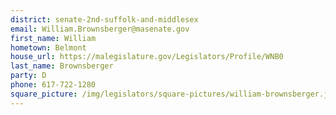 ```yaml
---
district: senate-2nd-suffolk-and-middlesex
email: William.Brownsberger@masenate.gov
first_name: William
hometown: Belmont
house_url: https://malegislature.gov/Legislators/Profile/WNB0
last_name: Brownsberger
party: D
phone: 617-722-1280
square_picture: /img/legislators/square-pictures/william-brownsberger.jpeg
---
```


